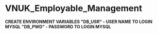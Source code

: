 # VNUK_Employable_Management
**CREATE ENVIRONMENT VARIABLES "DB_USR" - USER NAME TO LOGIN MYSQL "DB_PWD" - PASSWORD TO LOGIN MYSQL**
